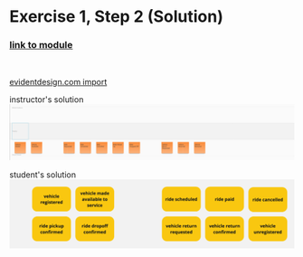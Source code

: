 # Exercise 1, Step 2 (Solution)

### [link to module](https://www.youtube.com/embed/gNUIPMiUuMM?si=4UEvZ1olXTt04W2-?&start=238&end=248)

<br>

[evidentdesign.com import](event-model.json)

instructor's solution
![instructor's solution](event-model.png "instructor's solution")

student's solution
![student's solution](event-model.jpg "student's solution")
